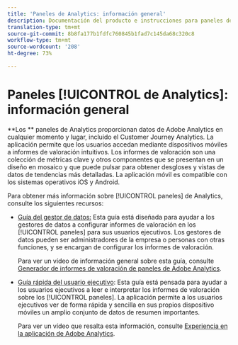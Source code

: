 ```yaml
---
title: 'Paneles de Analytics: información general'
description: Documentación del producto e instrucciones para paneles de Customer Journey Analytics
translation-type: tm+mt
source-git-commit: 8b8fa177b1fdfc760845b1fad7c145da68c320c8
workflow-type: tm+mt
source-wordcount: '208'
ht-degree: 73%

---
```



# Paneles [!UICONTROL de Analytics]: información general

**Los  ** paneles de Analytics proporcionan datos de Adobe Analytics en cualquier momento y lugar, incluido el Customer Journey Analytics. La aplicación permite que los usuarios accedan mediante dispositivos móviles a informes de valoración intuitivos. Los informes de valoración son una colección de métricas clave y otros componentes que se presentan en un diseño en mosaico y que puede pulsar para obtener desgloses y vistas de datos de tendencias más detalladas. La aplicación móvil es compatible con los sistemas operativos iOS y Android.

Para obtener más información sobre [!UICONTROL paneles] de Analytics, consulte los siguientes recursos:

* [Guía del gestor de datos:](/help/mobile-app/curator.md) Esta guía está diseñada para ayudar a los gestores de datos a configurar informes de valoración en los [!UICONTROL paneles] para sus usuarios ejecutivos. Los gestores de datos pueden ser administradores de la empresa o personas con otras funciones, y se encargan de configurar los informes de valoración.

   Para ver un vídeo de información general sobre esta guía, consulte [Generador de informes de valoración de paneles de Adobe Analytics](https://experienceleague.adobe.com/docs/analytics-learn/tutorials/additional-tools/analytics-dashboards/adobe-analytics-dashboards-scorecard-builder.html?lang=es).


* [Guía rápida del usuario ejecutivo](/help/mobile-app/executive.md): Esta guía está pensada para ayudar a los usuarios ejecutivos a leer e interpretar los informes de valoración sobre los [!UICONTROL paneles]. La aplicación permite a los usuarios ejecutivos ver de forma rápida y sencilla en sus propios dispositivo móviles un amplio conjunto de datos de resumen importantes.

   Para ver un vídeo que resalta esta información, consulte [Experiencia en la aplicación de Adobe Analytics](https://experienceleague.adobe.com/docs/analytics-learn/tutorials/additional-tools/analytics-dashboards/adobe-analytics-dashboards-in-app-experience.html?lang=es).
